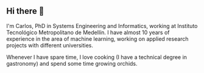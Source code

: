 ## Hi there 👋

I'm Carlos, PhD in Systems Engineering and Informatics, working at Instituto Tecnológico Metropolitano de Medellín. I have almost 10 years of experience in the area of machine learning, working on applied research projects with different universities.

Whenever I have spare time, I love cooking (I have a technical degree in gastronomy) and spend some time growing orchids.
